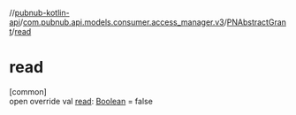 //[pubnub-kotlin-api](../../../index.md)/[com.pubnub.api.models.consumer.access_manager.v3](../index.md)/[PNAbstractGrant](index.md)/[read](read.md)

# read

[common]\
open override val [read](read.md): [Boolean](https://kotlinlang.org/api/latest/jvm/stdlib/kotlin-stdlib/kotlin/-boolean/index.html) = false
